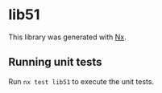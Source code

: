 # lib51

This library was generated with [Nx](https://nx.dev).

## Running unit tests

Run `nx test lib51` to execute the unit tests.
